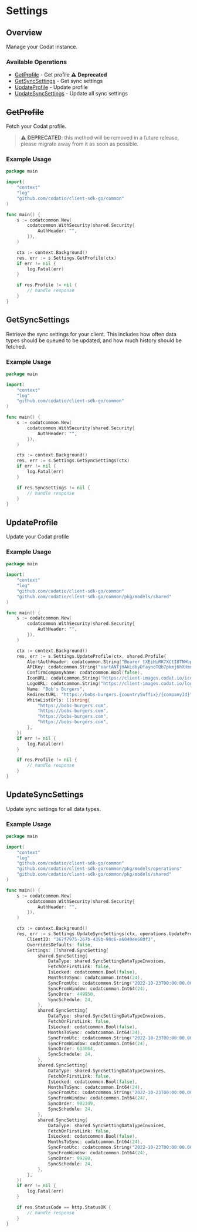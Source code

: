 # Settings

## Overview

Manage your Codat instance.

### Available Operations

* [~~GetProfile~~](#getprofile) - Get profile :warning: **Deprecated**
* [GetSyncSettings](#getsyncsettings) - Get sync settings
* [UpdateProfile](#updateprofile) - Update profile
* [UpdateSyncSettings](#updatesyncsettings) - Update all sync settings

## ~~GetProfile~~

Fetch your Codat profile.

> :warning: **DEPRECATED**: this method will be removed in a future release, please migrate away from it as soon as possible.

### Example Usage

```go
package main

import(
	"context"
	"log"
	"github.com/codatio/client-sdk-go/common"
)

func main() {
    s := codatcommon.New(
        codatcommon.WithSecurity(shared.Security{
            AuthHeader: "",
        }),
    )

    ctx := context.Background()
    res, err := s.Settings.GetProfile(ctx)
    if err != nil {
        log.Fatal(err)
    }

    if res.Profile != nil {
        // handle response
    }
}
```

## GetSyncSettings

Retrieve the sync settings for your client. This includes how often data types should be queued to be updated, and how much history should be fetched.

### Example Usage

```go
package main

import(
	"context"
	"log"
	"github.com/codatio/client-sdk-go/common"
)

func main() {
    s := codatcommon.New(
        codatcommon.WithSecurity(shared.Security{
            AuthHeader: "",
        }),
    )

    ctx := context.Background()
    res, err := s.Settings.GetSyncSettings(ctx)
    if err != nil {
        log.Fatal(err)
    }

    if res.SyncSettings != nil {
        // handle response
    }
}
```

## UpdateProfile

Update your Codat profile

### Example Usage

```go
package main

import(
	"context"
	"log"
	"github.com/codatio/client-sdk-go/common"
	"github.com/codatio/client-sdk-go/common/pkg/models/shared"
)

func main() {
    s := codatcommon.New(
        codatcommon.WithSecurity(shared.Security{
            AuthHeader: "",
        }),
    )

    ctx := context.Background()
    res, err := s.Settings.UpdateProfile(ctx, shared.Profile{
        AlertAuthHeader: codatcommon.String("Bearer tXEiHiRK7XCtI8TNHbpGs1LI1pumdb4Cl1QIo7B2"),
        APIKey: codatcommon.String("sartANTjHAkLdbyDfaynoTQb7pkmj6hXHmnQKMrB"),
        ConfirmCompanyName: codatcommon.Bool(false),
        IconURL: codatcommon.String("https://client-images.codat.io/icon/042399f5-d104-4f38-9ce8-cac3524f4e88_3f5623af-d992-4c22-bc08-e58c520a8526.ico"),
        LogoURL: codatcommon.String("https://client-images.codat.io/logo/042399f5-d104-4f38-9ce8-cac3524f4e88_5806cb1f-7342-4c0e-a0a8-99bfbc47b0ff.png"),
        Name: "Bob's Burgers",
        RedirectURL: "https://bobs-burgers.{countrySuffix}/{companyId}",
        WhiteListUrls: []string{
            "https://bobs-burgers.com",
            "https://bobs-burgers.com",
            "https://bobs-burgers.com",
            "https://bobs-burgers.com",
        },
    })
    if err != nil {
        log.Fatal(err)
    }

    if res.Profile != nil {
        // handle response
    }
}
```

## UpdateSyncSettings

Update sync settings for all data types.

### Example Usage

```go
package main

import(
	"context"
	"log"
	"github.com/codatio/client-sdk-go/common"
	"github.com/codatio/client-sdk-go/common/pkg/models/operations"
	"github.com/codatio/client-sdk-go/common/pkg/models/shared"
)

func main() {
    s := codatcommon.New(
        codatcommon.WithSecurity(shared.Security{
            AuthHeader: "",
        }),
    )

    ctx := context.Background()
    res, err := s.Settings.UpdateSyncSettings(ctx, operations.UpdateProfileSyncSettingsRequestBody{
        ClientID: "367f7975-267b-439b-90c6-a6040ee680f3",
        OverridesDefaults: false,
        Settings: []shared.SyncSetting{
            shared.SyncSetting{
                DataType: shared.SyncSettingDataTypeInvoices,
                FetchOnFirstLink: false,
                IsLocked: codatcommon.Bool(false),
                MonthsToSync: codatcommon.Int64(24),
                SyncFromUtc: codatcommon.String("2022-10-23T00:00:00.000Z"),
                SyncFromWindow: codatcommon.Int64(24),
                SyncOrder: 449950,
                SyncSchedule: 24,
            },
            shared.SyncSetting{
                DataType: shared.SyncSettingDataTypeInvoices,
                FetchOnFirstLink: false,
                IsLocked: codatcommon.Bool(false),
                MonthsToSync: codatcommon.Int64(24),
                SyncFromUtc: codatcommon.String("2022-10-23T00:00:00.000Z"),
                SyncFromWindow: codatcommon.Int64(24),
                SyncOrder: 613064,
                SyncSchedule: 24,
            },
            shared.SyncSetting{
                DataType: shared.SyncSettingDataTypeInvoices,
                FetchOnFirstLink: false,
                IsLocked: codatcommon.Bool(false),
                MonthsToSync: codatcommon.Int64(24),
                SyncFromUtc: codatcommon.String("2022-10-23T00:00:00.000Z"),
                SyncFromWindow: codatcommon.Int64(24),
                SyncOrder: 902349,
                SyncSchedule: 24,
            },
            shared.SyncSetting{
                DataType: shared.SyncSettingDataTypeInvoices,
                FetchOnFirstLink: false,
                IsLocked: codatcommon.Bool(false),
                MonthsToSync: codatcommon.Int64(24),
                SyncFromUtc: codatcommon.String("2022-10-23T00:00:00.000Z"),
                SyncFromWindow: codatcommon.Int64(24),
                SyncOrder: 99280,
                SyncSchedule: 24,
            },
        },
    })
    if err != nil {
        log.Fatal(err)
    }

    if res.StatusCode == http.StatusOK {
        // handle response
    }
}
```
